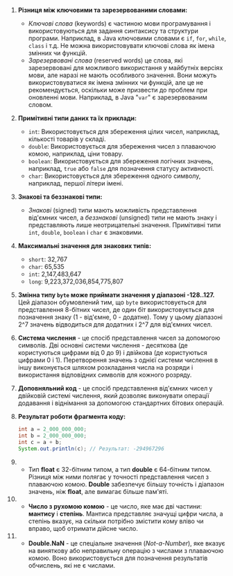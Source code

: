 1. **Різниця між ключовими та зарезервованими словами:**
   - *Ключові слова* (keywords) є частиною мови програмування і використовуються для задання синтаксису та структури програми. Наприклад, в Java ключовими словами є `if`, `for`, `while`, `class` і т.д. Не можна використовувати ключові слова як імена змінних чи функцій.
   - *Зарезервовані слова* (reserved words) це слова, які зарезервовані для можливого використання у майбутніх версіях мови, але наразі не мають особливого значення. Вони можуть використовуватися як імена змінних чи функцій, але це не рекомендується, оскільки може призвести до проблем при оновленні мови. Наприклад, в Java "`var`" є зарезервованим словом.

2. **Примітивні типи даних та їх приклади:**
   - `int`: Використовується для збереження цілих чисел, наприклад, кількості товарів у складі.
   - `double`: Використовується для збереження чисел з плаваючою комою, наприклад, ціни товару.
   - `boolean`: Використовується для збереження логічних значень, наприклад, `true` або `false` для позначення статусу активності.
   - `char`: Використовується для збереження одного символу, наприклад, першої літери імені.

3. **Знакові та беззнакові типи:**
   - *Знакові* (signed) типи мають можливість представлення від'ємних чисел, а *беззнакові* (unsigned) типи не мають знаку і представляють лише неотрицательні значення. Примітивні типи `int`, `double`, `boolean` і `char` є знаковими.

4. **Максимальні значення для знакових типів:**
   - `short`: 32,767
   - `char`: 65,535
   - `int`: 2,147,483,647
   - `long`: 9,223,372,036,854,775,807

5. **Змінна типу `byte` може приймати значення у діапазоні -128..127.** Цей діапазон обумовлений тим, що `byte` використовується для представлення 8-бітних чисел, де один біт використовується для позначення знаку (1 - від'ємне, 0 - додатне). Тому у цьому діапазоні 2^7 значень відводиться для додатних і 2^7 для від'ємних чисел.

6. **Система числення** - це спосіб представлення чисел за допомогою символів. Дві основні системи числення - десяткова (де користуються цифрами від 0 до 9) і двійкова (де користуються цифрами 0 і 1). Перетворення значень з однієї системи числення в іншу виконується шляхом розкладання числа на розряди і використання відповідних символів для кожного розряду.

7. **Доповняльний код** - це спосіб представлення від'ємних чисел у двійковій системі числення, який дозволяє виконувати операції додавання і віднімання за допомогою стандартних бітових операцій.

8. **Результат роботи фрагмента коду:**
   ```java
   int a = 2_000_000_000;
   int b = 2_000_000_000;
   int c = a + b;
   System.out.println(c); // Результат: -294967296
9. - Тип **float** є 32-бітним типом, а тип **double** є 64-бітним типом. Різниця між ними полягає у точності представлення чисел з плаваючою комою. **Double** забезпечує більшу точність і діапазон значень, ніж **float**, але вимагає більше пам'яті.

10. - **Число з рухомою комою** - це число, яке має дві частини: **мантису** і **степінь**. Мантиса представляє значущі цифри числа, а степінь вказує, на скільки потрібно змістити кому вліво чи вправо, щоб отримати дійсне число.

11. - **Double.NaN** - це спеціальне значення (*Not-a-Number*), яке вказує на виняткову або неправильну операцію з числами з плаваючою комою. Воно використовується для позначення результатів обчислень, які не є числами.
